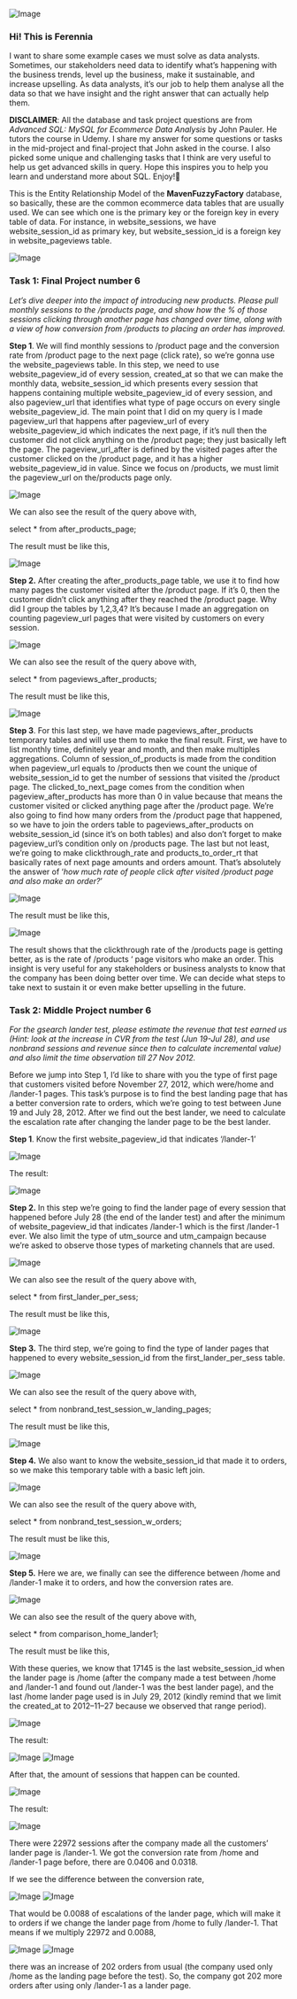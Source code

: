 ![Image](https://github.com/user-attachments/assets/72221683-2632-44e3-adec-c668252ff15a)

### Hi! This is Ferennia

I want to share some example cases we must solve as data analysts. Sometimes, our stakeholders need data to identify what’s happening with the business trends, level up the business, make it sustainable, and increase upselling. As data analysts, it’s our job to help them analyse all the data so that we have insight and the right answer that can actually help them.

**DISCLAIMER**: All the database and task project questions are from *Advanced SQL: MySQL for Ecommerce Data Analysis* by John Pauler. He tutors the course in Udemy. I share my answer for some questions or tasks in the mid-project and final-project that John asked in the course. I also picked some unique and challenging tasks that I think are very useful to help us get advanced skills in query. Hope this inspires you to help you learn and understand more about SQL. Enjoy!🙂

This is the Entity Relationship Model of the **MavenFuzzyFactory** database, so basically, these are the common ecommerce data tables that are usually used. We can see which one is the primary key or the foreign key in every table of data. For instance, in website_sessions, we have website_session_id as primary key, but website_session_id is a foreign key in website_pageviews table.


![Image](https://github.com/user-attachments/assets/259cff62-b329-4670-a838-d60d5b84acbc)

### Task 1: Final Project number 6

_Let’s dive deeper into the impact of introducing new products. Please pull monthly sessions to the /products page, and show how the % of those sessions clicking through another page has changed over time, along with a view of how conversion from /products to placing an order has improved._

**Step 1**. We will find monthly sessions to /product page and the conversion rate from /product page to the next page (click rate), so we’re gonna use the website_pageviews table. In this step, we need to use website_pageview_id of every session, created_at so that we can make the monthly data, website_session_id which presents every session that happens containing multiple website_pageview_id of every session, and also pageview_url that identifies what type of page occurs on every single website_pageview_id. The main point that I did on my query is I made pageview_url that happens after pageview_url of every website_pageview_id which indicates the next page, if it’s null then the customer did not click anything on the /product page; they just basically left the page. The pageview_url_after is defined by the visited pages after the customer clicked on the /product page, and it has a higher website_pageview_id in value. Since we focus on /products, we must limit the pageview_url on the/products page only.


![Image](https://github.com/user-attachments/assets/0b06d900-4710-4f8c-8f84-ed5af0143114)

We can also see the result of the query above with,

select * from after_products_page;

The result must be like this,

![Image](https://github.com/user-attachments/assets/c853cd33-de45-43b5-9982-db162c7df38c)


**Step 2.** After creating the after_products_page table, we use it to find how many pages the customer visited after the /product page. If it’s 0, then the customer didn’t click anything after they reached the /product page. Why did I group the tables by 1,2,3,4? It’s because I made an aggregation on counting pageview_url pages that were visited by customers on every session.


![Image](https://github.com/user-attachments/assets/0b72e77d-30f5-4aa1-954d-f5fc217ab9db)

We can also see the result of the query above with,

select * from pageviews_after_products;

The result must be like this,


![Image](https://github.com/user-attachments/assets/db4e88fc-83c3-4f5f-aba5-0e5261fb8abf)


**Step 3**. For this last step, we have made pageviews_after_products temporary tables and will use them to make the final result. First, we have to list monthly time, definitely year and month, and then make multiples aggregations. Column of session_of_products is made from the condition when pageview_url equals to /products then we count the unique of website_session_id to get the number of sessions that visited the /product page. The clicked_to_next_page comes from the condition when pageview_after_products has more than 0 in value because that means the customer visited or clicked anything page after the /product page. We’re also going to find how many orders from the /product page that happened, so we have to join the orders table to pageviews_after_products on website_session_id (since it’s on both tables) and also don’t forget to make pageview_url’s condition only on /products page. The last but not least, we’re going to make clickthrough_rate and products_to_order_rt that basically rates of next page amounts and orders amount. That’s absolutely the answer of ‘_how much rate of people click after visited /product page and also make an order?_’

![Image](https://github.com/user-attachments/assets/e7348b9a-0537-443f-9b5d-3f0fbf4edf2c)

The result must be like this,

![Image](https://github.com/user-attachments/assets/0d5bd575-aefc-4866-9bc3-c84d057ee27a)


The result shows that the clickthrough rate of the /products page is getting better, as is the rate of /products ‘ page visitors who make an order. This insight is very useful for any stakeholders or business analysts to know that the company has been doing better over time. We can decide what steps to take next to sustain it or even make better upselling in the future.

### Task 2: Middle Project number 6

_For the gsearch lander test, please estimate the revenue that test earned us (Hint: look at the increase in CVR from the test (Jun 19-Jul 28), and use nonbrand sessions and revenue since then to calculate incremental value) and also limit the time observation till 27 Nov 2012._

Before we jump into Step 1, I’d like to share with you the type of first page that customers visited before November 27, 2012, which were/home and /lander-1 pages. This task’s purpose is to find the best landing page that has a better conversion rate to orders, which we’re going to test between June 19 and July 28, 2012. After we find out the best lander, we need to calculate the escalation rate after changing the lander page to be the best lander.

**Step 1**. Know the first website_pageview_id that indicates ‘/lander-1’

![Image](https://github.com/user-attachments/assets/6677df1a-350d-47de-ad01-7832baf45d30)

The result:

![Image](https://github.com/user-attachments/assets/5f0372c3-33b3-4155-aff7-c443edae3d34)

**Step 2.** In this step we’re going to find the lander page of every session that happened before July 28 (the end of the lander test) and after the minimum of website_pageview_id that indicates /lander-1 which is the first /lander-1 ever. We also limit the type of utm_source and utm_campaign because we’re asked to observe those types of marketing channels that are used.

![Image](https://github.com/user-attachments/assets/cee447a0-bec6-43d6-a8cf-eafecb934477)

We can also see the result of the query above with,

select * from first_lander_per_sess;

The result must be like this,

![Image](https://github.com/user-attachments/assets/a0598f17-410a-49f9-b992-05f0f4e4a110)

**Step 3.** The third step, we’re going to find the type of lander pages that happened to every website_session_id from the first_lander_per_sess table.

![Image](https://github.com/user-attachments/assets/63388cbf-befa-43ab-a353-0c766257977e)

We can also see the result of the query above with,

select * from nonbrand_test_session_w_landing_pages;

The result must be like this,

![Image](https://github.com/user-attachments/assets/58a5a9f1-f4c1-4587-a813-4856dd149d7f)

**Step 4.** We also want to know the website_session_id that made it to orders, so we make this temporary table with a basic left join.

![Image](https://github.com/user-attachments/assets/dd024c80-5920-49f8-b921-b417628598fc)

We can also see the result of the query above with,

select * from nonbrand_test_session_w_orders;

The result must be like this,

![Image](https://github.com/user-attachments/assets/276a8a3b-af4b-457b-b0ea-e09b0458d1c1)

**Step 5.** Here we are, we finally can see the difference between /home and /lander-1 make it to orders, and how the conversion rates are.

![Image](https://github.com/user-attachments/assets/f9335d5b-3057-4dba-98a8-3643a8743d7e)

We can also see the result of the query above with,

select * from comparison_home_lander1;

The result must be like this,

<!-- Failed to upload "1_R9yG-S0YOSPPqnWxf0Z08A.webp" -->

With these queries, we know that 17145 is the last website_session_id when the lander page is /home (after the company made a test between /home and /lander-1 and found out /lander-1 was the best lander page), and the last /home lander page used is in July 29, 2012 (kindly remind that we limit the created_at to 2012–11–27 because we observed that range period).

![Image](https://github.com/user-attachments/assets/c78f80f0-d683-4b8c-97ff-ec67f8e416db)

The result:

![Image](https://github.com/user-attachments/assets/b1940beb-0e80-4f06-a83e-2c0dca4c770f)
![Image](https://github.com/user-attachments/assets/ed1060ad-711e-4b05-8c2b-379abbd2a054)

After that, the amount of sessions that happen can be counted.

![Image](https://github.com/user-attachments/assets/4193d7df-c906-4c05-9c78-379cc3453c16)

The result:

![Image](https://github.com/user-attachments/assets/f73152af-edb9-4425-826d-aabface6aeed)

There were 22972 sessions after the company made all the customers’ lander page is /lander-1. We got the conversion rate from /home and /lander-1 page before, there are 0.0406 and 0.0318.

If we see the difference between the conversion rate,

![Image](https://github.com/user-attachments/assets/27803a87-a317-4522-94ad-65060476981f)
![Image](https://github.com/user-attachments/assets/951dd9e2-c909-47f6-841d-58f8ccef3d1d)

That would be 0.0088 of escalations of the lander page, which will make it to orders if we change the lander page from /home to fully /lander-1. That means if we multiply 22972 and 0.0088,

![Image](https://github.com/user-attachments/assets/65bba45f-0d99-46fd-8de8-9894598b24a4)
![Image](https://github.com/user-attachments/assets/c811fdbf-98e8-455d-900a-d06fd22e3475)

there was an increase of 202 orders from usual (the company used only /home as the landing page before the test). So, the company got 202 more orders after using only /lander-1 as a lander page.


